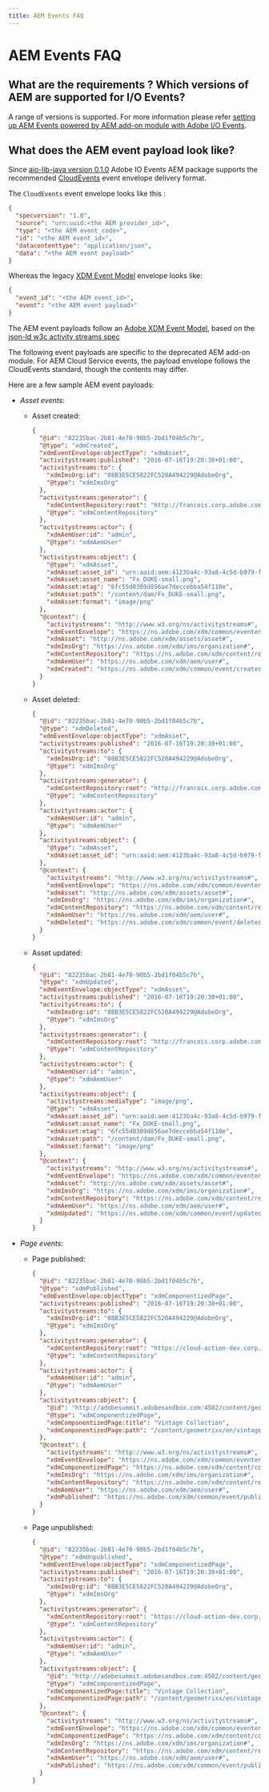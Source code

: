 ```yaml
---
title: AEM Events FAQ
---
```


# AEM Events FAQ

## What are the requirements ? Which versions of AEM are supported for I/O Events?

A range of versions is supported. For more information please refer [setting up AEM Events powered by AEM add-on module with Adobe I/O Events](./aem-addon-module/index.md#requirements).

## What does the AEM event payload look like?

Since [aio-lib-java version 0.1.0](https://github.com/adobe/aio-lib-java/releases/tag/aio-lib-java-0.1.0)
Adobe IO Events AEM package supports the recommended [CloudEvents](https://github.com/cloudevents/spec/blob/v1.0/spec.md) event envelope delivery format.

The `CloudEvents` event envelope looks like this :

```json
{
  "specversion": "1.0",
  "source": "urn:uuid:<the AEM provider_id>",
  "type": "<the AEM event_code>",
  "id": "<the AEM event_id>",
  "datacontenttype": "application/json",
  "data": "<the AEM event payload>"
}
```

Whereas the legacy [XDM Event Model](https://github.com/adobe/xdm-event-model) envelope looks like:

```json
{
  "event_id": "<the AEM event_id>",
  "event": "<the AEM event payload>"
}
```

The AEM event payloads follow an [Adobe XDM Event Model](https://github.com/adobe/xdm-event-model),
based on the [json-ld w3c activity streams spec](https://github.com/w3c/activitystreams/blob/master/ns/activitystreams.jsonld)

<InlineAlert variant="info" slots="text"/>

The following event payloads are specific to the deprecated AEM add-on module. For AEM Cloud Service events, the payload envelope follows the CloudEvents standard, though the contents may differ.

Here are a few sample AEM event payloads:

- _Asset events:_
    - Asset created:

        ```json
        {
          "@id": "82235bac-2b81-4e70-90b5-2bd1f04b5c7b",
          "@type": "xdmCreated",
          "xdmEventEnvelope:objectType": "xdmAsset",
          "activitystreams:published": "2016-07-16T19:20:30+01:00",
          "activitystreams:to": {
            "xdmImsOrg:id": "08B3E5CE5822FC520A494229@AdobeOrg",
            "@type": "xdmImsOrg"
          },
          "activitystreams:generator": {
            "xdmContentRepository:root": "http://francois.corp.adobe.com:4502/",
            "@type": "xdmContentRepository"
          },
          "activitystreams:actor": {
            "xdmAemUser:id": "admin",
            "@type": "xdmAemUser"
          },
          "activitystreams:object": {
            "@type": "xdmAsset",
            "xdmAsset:asset_id": "urn:aaid:aem:4123ba4c-93a8-4c5d-b979-ffbbe4318185",
            "xdmAsset:asset_name": "Fx_DUKE-small.png",
            "xdmAsset:etag": "6fc55d0389d856ae7deccebba54f110e",
            "xdmAsset:path": "/content/dam/Fx_DUKE-small.png",
            "xdmAsset:format": "image/png"
          },
          "@context": {
            "activitystreams": "http://www.w3.org/ns/activitystreams#",
            "xdmEventEnvelope": "https://ns.adobe.com/xdm/common/eventenvelope#",
            "xdmAsset": "http://ns.adobe.com/xdm/assets/asset#",
            "xdmImsOrg": "https://ns.adobe.com/xdm/ims/organization#",
            "xdmContentRepository": "https://ns.adobe.com/xdm/content/repository",
            "xdmAemUser": "https://ns.adobe.com/xdm/aem/user#",
            "xdmCreated": "https://ns.adobe.com/xdm/common/event/created#"
          }
        }
        ```

    - Asset deleted:

        ```json
        {
          "@id": "82235bac-2b81-4e70-90b5-2bd1f04b5c7b",
          "@type": "xdmDeleted",
          "xdmEventEnvelope:objectType": "xdmAsset",
          "activitystreams:published": "2016-07-16T19:20:30+01:00",
          "activitystreams:to": {
            "xdmImsOrg:id": "08B3E5CE5822FC520A494229@AdobeOrg",
            "@type": "xdmImsOrg"
          },
          "activitystreams:generator": {
            "xdmContentRepository:root": "http://francois.corp.adobe.com:4502/",
            "@type": "xdmContentRepository"
          },
          "activitystreams:actor": {
            "xdmAemUser:id": "admin",
            "@type": "xdmAemUser"
          },
          "activitystreams:object": {
            "@type": "xdmAsset",
            "xdmAsset:asset_id": "urn:aaid:aem:4123ba4c-93a8-4c5d-b979-ffbbe4318185"
          },
          "@context": {
            "activitystreams": "http://www.w3.org/ns/activitystreams#",
            "xdmEventEnvelope": "https://ns.adobe.com/xdm/common/eventenvelope#",
            "xdmAsset": "http://ns.adobe.com/xdm/assets/asset#",
            "xdmImsOrg": "https://ns.adobe.com/xdm/ims/organization#",
            "xdmContentRepository": "https://ns.adobe.com/xdm/content/repository",
            "xdmAemUser": "https://ns.adobe.com/xdm/aem/user#",
            "xdmDeleted": "https://ns.adobe.com/xdm/common/event/deleted#"
          }
        }
        ```

    - Asset updated:

        ```json
        {
          "@id": "82235bac-2b81-4e70-90b5-2bd1f04b5c7b",
          "@type": "xdmUpdated",
          "xdmEventEnvelope:objectType": "xdmAsset",
          "activitystreams:published": "2016-07-16T19:20:30+01:00",
          "activitystreams:to": {
            "xdmImsOrg:id": "08B3E5CE5822FC520A494229@AdobeOrg",
            "@type": "xdmImsOrg"
          },
          "activitystreams:generator": {
            "xdmContentRepository:root": "http://francois.corp.adobe.com:4502/",
            "@type": "xdmContentRepository"
          },
          "activitystreams:actor": {
            "xdmAemUser:id": "admin",
            "@type": "xdmAemUser"
          },
          "activitystreams:object": {
            "activitystreams:mediaType": "image/png",
            "@type": "xdmAsset",
            "xdmAsset:asset_id": "urn:aaid:aem:4123ba4c-93a8-4c5d-b979-ffbbe4318185",
            "xdmAsset:asset_name": "Fx_DUKE-small.png",
            "xdmAsset:etag": "6fc55d0389d856ae7deccebba54f110e",
            "xdmAsset:path": "/content/dam/Fx_DUKE-small.png",
            "xdmAsset:format": "image/png"
          },
          "@context": {
            "activitystreams": "http://www.w3.org/ns/activitystreams#",
            "xdmEventEnvelope": "https://ns.adobe.com/xdm/common/eventenvelope#",
            "xdmAsset": "http://ns.adobe.com/xdm/assets/asset#",
            "xdmImsOrg": "https://ns.adobe.com/xdm/ims/organization#",
            "xdmContentRepository": "https://ns.adobe.com/xdm/content/repository",
            "xdmAemUser": "https://ns.adobe.com/xdm/aem/user#",
            "xdmUpdated": "https://ns.adobe.com/xdm/common/event/updated#"
          }
        }
        ```

- _Page events:_
    - Page published:

        ```json
        {
          "@id": "82235bac-2b81-4e70-90b5-2bd1f04b5c7b",
          "@type": "xdmPublished",
          "xdmEventEnvelope:objectType": "xdmComponentizedPage",
          "activitystreams:published": "2016-07-16T19:20:30+01:00",
          "activitystreams:to": {
            "xdmImsOrg:id": "08B3E5CE5822FC520A494229@AdobeOrg",
            "@type": "xdmImsOrg"
          },
          "activitystreams:generator": {
            "xdmContentRepository:root": "https://cloud-action-dev.corp.adobe.com:4502/",
            "@type": "xdmContentRepository"
          },
          "activitystreams:actor": {
            "xdmAemUser:id": "admin",
            "@type": "xdmAemUser"
          },
          "activitystreams:object": {
            "@id": "http://adobesummit.adobesandbox.com:4502/content/geometrixx/en/vintage.html",
            "@type": "xdmComponentizedPage",
            "xdmComponentizedPage:title": "Vintage Collection",
            "xdmComponentizedPage:path": "/content/geometrixx/en/vintage.html"
          },
          "@context": {
            "activitystreams": "http://www.w3.org/ns/activitystreams#",
            "xdmEventEnvelope": "https://ns.adobe.com/xdm/common/eventenvelope#",
            "xdmComponentizedPage": "https://ns.adobe.com/xdm/content/componentized-page#",
            "xdmImsOrg": "https://ns.adobe.com/xdm/ims/organization#",
            "xdmContentRepository": "https://ns.adobe.com/xdm/content/repository#",
            "xdmAemUser": "https://ns.adobe.com/xdm/aem/user#",
            "xdmPublished": "https://ns.adobe.com/xdm/common/event/published#"
          }
        }
        ```

    - Page unpublished:

        ```json
        {
          "@id": "82235bac-2b81-4e70-90b5-2bd1f04b5c7b",
          "@type": "xdmUnpublished",
          "xdmEventEnvelope:objectType": "xdmComponentizedPage",
          "activitystreams:published": "2016-07-16T19:20:30+01:00",
          "activitystreams:to": {
            "xdmImsOrg:id": "08B3E5CE5822FC520A494229@AdobeOrg",
            "@type": "xdmImsOrg"
          },
          "activitystreams:generator": {
            "xdmContentRepository:root": "https://cloud-action-dev.corp.adobe.com:4502/",
            "@type": "xdmContentRepository"
          },
          "activitystreams:actor": {
            "xdmAemUser:id": "admin",
            "@type": "xdmAemUser"
          },
          "activitystreams:object": {
            "@id": "http://adobesummit.adobesandbox.com:4502/content/geometrixx/en/vintage.html",
            "@type": "xdmComponentizedPage",
            "xdmComponentizedPage:title": "Vintage Collection",
            "xdmComponentizedPage:path": "/content/geometrixx/en/vintage.html"
          },
          "@context": {
            "activitystreams": "http://www.w3.org/ns/activitystreams#",
            "xdmEventEnvelope": "https://ns.adobe.com/xdm/common/eventenvelope#",
            "xdmComponentizedPage": "https://ns.adobe.com/xdm/content/componentized-page#",
            "xdmImsOrg": "https://ns.adobe.com/xdm/ims/organization#",
            "xdmContentRepository": "https://ns.adobe.com/xdm/content/repository#",
            "xdmAemUser": "https://ns.adobe.com/xdm/aem/user#",
            "xdmPublished": "https://ns.adobe.com/xdm/common/event/published#"
          }
        }
        ```
